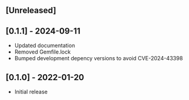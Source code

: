 ## [Unreleased]

## [0.1.1] - 2024-09-11
 - Updated documentation
 - Removed Gemfile.lock
 - Bumped development depency versions to avoid CVE-2024-43398

## [0.1.0] - 2022-01-20

- Initial release
